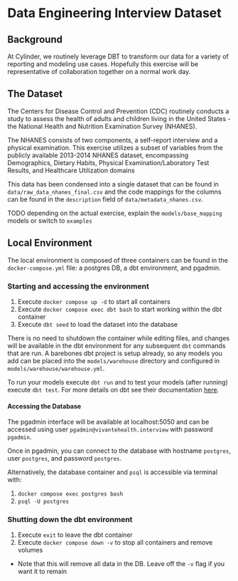 # Data Engineering Interview Dataset 

## Background
At Cylinder, we routinely leverage DBT to transform our data for a variety of reporting and modeling use cases. Hopefully this exercise will be representative of collaboration together on a normal work day. 

## The Dataset
The Centers for Disease Control and Prevention (CDC) routinely conducts a study to assess the health of adults and children living in the United States - the National Health and Nutrition Examination Survey (NHANES).

The NHANES consists of two components, a self-report interview and a physical examination. This exercise utilizes a subset of variables from the publicly available 2013-2014 NHANES dataset, encompassing Demographics, Dietary Habits, Physical Examination/Laboratory Test Results, and Healthcare Utilization domains

This data has been condensed into a single dataset that can be found in `data/raw_data_nhanes_final.csv` and the code mappings for the columns can be found in the `description` field of `data/metadata_nhanes.csv`.

TODO depending on the actual exercise, explain the `models/base_mapping` models or switch to `examples`

## Local Environment
The local environment is composed of three containers can be found in the `docker-compose.yml` file: a postgres DB, a dbt environment, and pgadmin.

### Starting and accessing the environment
1. Execute `docker compose up -d` to start all containers
2. Execute `docker compose exec dbt bash` to start working within the dbt container
3. Execute `dbt seed` to load the dataset into the database

There is no need to shutdown the container while editing files, and changes will be available in the dbt environment for any subsequent `dbt` commands that are run. A barebones dbt project is setup already, so any models you add can be placed into the `models/warehouse` directory and configured in `models/warehouse/warehouse.yml`.

To run your models execute `dbt run` and to test your models (after running) execute `dbt test`. For more details on dbt see their documentation [here](https://docs.getdbt.com/docs/introduction).

#### Accessing the Database
The pgadmin interface will be available at localhost:5050 and can be accessed using user `pgadmin@vivantehealth.interview` with password `pgadmin`.

Once in pgadmin, you can connect to the database with hostname `postgres`, user `postgres`, and password `postgres`.

Alternatively, the database container and `psql` is accessible via terminal with:
1. `docker compose exec postgres bash`
2. `psql -U postgres`

### Shutting down the dbt environment
1. Execute `exit` to leave the dbt container
2. Execute `docker compose down -v` to stop all containers and remove volumes
  - Note that this will remove all data in the DB. Leave off the `-v` flag if you want it to remain
